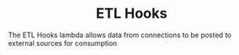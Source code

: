 <h1 align=center>ETL Hooks</h1>

The ETL Hooks lambda allows data from connections to be posted to external sources for consumption
